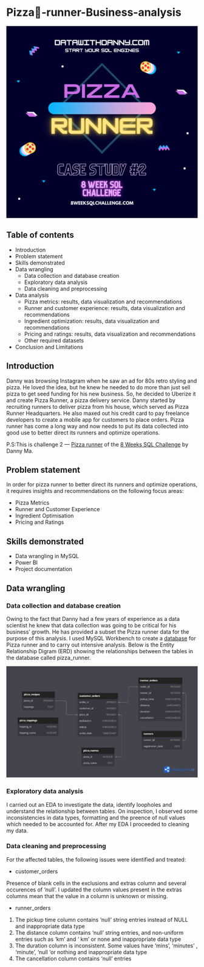 # Pizza:pizza:-runner-Business-analysis


![pizza_runner](Images/pizza_runner.png)

## Table of contents

- Introduction
- Problem statement
- Skills demonstrated
- Data wrangling
  - Data collection and database creation
  - Exploratory data analysis
  - Data cleaning and preprocessing
- Data analysis
  - Pizza metrics: results, data visualization and recommendations
  - Runner and customer experience: results, data visualization and recommendations
  - Ingredient optimization: results, data visualization and recommendations
  - Pricing and ratings: results, data visualization and recommendations
  - Other required datasets
- Conclusion and Limitations

## Introduction

Danny was browsing Instagram when he saw an ad for 80s retro styling and pizza. He loved the idea, but he knew he needed to do more than just sell pizza to get seed funding for his new business. So, he decided to Uberize it and create Pizza Runner, a pizza delivery service.
Danny started by recruiting runners to deliver pizza from his house, which served as Pizza Runner Headquarters. He also maxed out his credit card to pay freelance developers to create a mobile app for customers to place orders. Pizza runner has come a long way and now needs to put its data collected into good use to better direct its runners and optimize operations.

P.S:This is challenge 2 — [Pizza runner](https://8weeksqlchallenge.com/case-study-2/) of the [8 Weeks SQL Challenge](https://8weeksqlchallenge.com/getting-started/) by Danny Ma.

## Problem statement
In order for pizza runner to better direct its runners and optimize operations, it requires insights and recommendations on the following focus areas:
- Pizza Metrics
- Runner and Customer Experience
- Ingredient Optimisation
- Pricing and Ratings

## Skills demonstrated

- Data wrangling in MySQL
- Power BI
- Project documentation


## Data wrangling

### Data collection and database creation
Owing to the fact that Danny had a few years of experience as a data scientist he knew that data collection was going to be critical for his business’ growth. He has provided a subset the Pizza runner data for the purpose of this analysis. 
I used MySQL Workbench to create a [database](SQL_files/Database_creation.sql) for Pizza runner and to carry out intensive analysis. Below is the Entity Relationship Digram (ERD) showing the relationships between the tables in the database called pizza_runner.

![ERD](Images/ERD.png)

### Exploratory data analysis

I carried out an EDA to investigate the data, identify loopholes and understand the relationship between tables. On inspection, I observed some inconsistencies in data types, formatting and the preence of null values which needed to be accounted for. After my EDA I proceeded to cleaning my data.

### Data cleaning and preprocessing

For the affected tables, the following issues were identified and treated:
-	customer_orders
  
Presence of blank cells in the exclusions and extras column and several occurences of ‘null’. I updated the column values present in the extras columns mean that the value in a column is unknown or missing. 


-	runner_orders
  
1.	The pickup time column contains ‘null’ string entries instead of NULL and inappropriate data type
2.	The distance column contains ‘null’ string entries, and non-uniform entries such as ‘km’ and ‘ km’ or none and inappropriate data type
3.	The duration column is inconsistent. Some values have ‘mins’, ‘minutes’ , ‘minute’,  ‘null ‘or nothing and inappropriate data type
4.	The cancellation column contains ‘null’ entries



